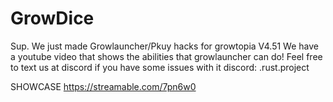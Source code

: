 # GrowDice

Sup. We just made Growlauncher/Pkuy hacks for growtopia V4.51
We have a youtube video that shows the abilities that growlauncher can do!
Feel free to text us at discord if you have some issues with it 
discord: .rust.project

SHOWCASE
https://streamable.com/7pn6w0
